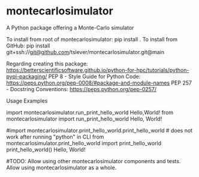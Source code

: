 # montecarlosimulator
A Python package offering a Monte-Carlo simulator


To install from root of montecarlosimulator: pip install .
To install from GitHub: pip install git+ssh://git@github.com/tslever/montecarlosimulator.git@main


Regarding creating this package: https://betterscientificsoftware.github.io/python-for-hpc/tutorials/python-pypi-packaging/
PEP 8 - Style Guide for Python Code:  https://peps.python.org/pep-0008/#package-and-module-names
PEP 257 - Docstring Conventions: https://peps.python.org/pep-0257/


Usage Examples

import montecarlosimulator.run_print_hello_world
Hello,World!
from montecarlosimulator import run_print_hello_world
Hello, World!

#import montecarlosimulator.print_hello_world.print_hello_world # does not work after running "python" in CLI
from montecarlosimulator.print_hello_world import print_hello_world
print_hello_world()
Hello, World!

#TODO: Allow using other montecarlosimulator components and tests. Allow using montecarlosimulator as a whole.
